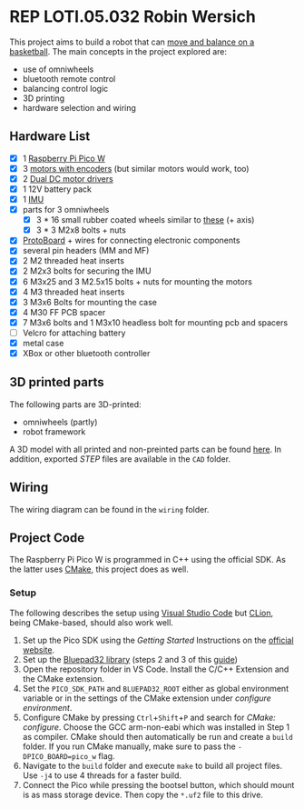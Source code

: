 # REP LOTI.05.032 Robin Wersich

This project aims to build a robot that can [move and balance on a basketball](https://www.youtube.com/watch?v=eqhnZmMAU6M).
The main concepts in the project explored are:

- use of omniwheels
- bluetooth remote control
- balancing control logic
- 3D printing
- hardware selection and wiring

## Hardware List

- [x] 1 [Raspberry Pi Pico W](https://www.raspberrypi.com/products/raspberry-pi-pico/)
- [x] 3 [motors with encoders](https://gopigo.io/gopigo3-motor-replacement-kit/) (but similar motors would work, too)
- [x] 2 [Dual DC motor drivers](https://www.tme.eu/ee/en/details/df-dri0044/motor-control-modules/dfrobot/dri0044/)
- [x] 1 12V battery pack
- [x] 1 [IMU](https://www.pololu.com/product/2863)
- [x] parts for 3 omniwheels
  - [x] 3 \* 16 small rubber coated wheels similar to [these](https://www.aliexpress.com/item/2054027643.html) (+ axis)
  - [x] 3 \* 3 M2x8 bolts + nuts
- [x] [ProtoBoard](https://www.dfrobot.com/product-660.html) + wires for connecting electronic components
- [x] several pin headers (MM and MF)
- [x] 2 M2 threaded heat inserts
- [x] 2 M2x3 bolts for securing the IMU
- [x] 6 M3x25 and 3 M2.5x15 bolts + nuts for mounting the motors
- [x] 4 M3 threaded heat inserts
- [x] 3 M3x6 Bolts for mounting the case
- [x] 4 M30 FF PCB spacer
- [x] 7 M3x6 bolts and 1 M3x10 headless bolt for mounting pcb and spacers
- [ ] Velcro for attaching battery
- [x] metal case
- [x] XBox or other bluetooth controller

## 3D printed parts

The following parts are 3D-printed:

- omniwheels (partly)
- robot framework

A 3D model with all printed and non-preinted parts can be found [here](https://cad.onshape.com/documents/aef269c9421a5698f51293a2/w/28d1817e881a7e140ad68222/e/52373abffadf50390ef456f1).
In addition, exported _STEP_ files are available in the `CAD` folder.

## Wiring

The wiring diagram can be found in the `wiring` folder.

## Project Code

The Raspberry Pi Pico W is programmed in C++ using the official SDK. As the latter uses [CMake](https://cmake.org/), this project does as well.

### Setup

The following describes the setup using [Visual Studio Code](https://code.visualstudio.com/) but [CLion](https://www.jetbrains.com/de-de/clion/), being CMake-based, should also work well.

1. Set up the Pico SDK using the _Getting Started_ Instructions on the [official website](https://www.raspberrypi.com/documentation/microcontrollers/raspberry-pi-pico.html).
1. Set up the [Bluepad32 library](https://github.com/ricardoquesada/bluepad32) (steps 2 and 3 of this [guide](https://bluepad32.readthedocs.io/en/latest/plat_picow/))
1. Open the repository folder in VS Code. Install the C/C++ Extension and the CMake extension.
1. Set the `PICO_SDK_PATH` and `BLUEPAD32_ROOT` either as global environment variable or in the settings of the CMake extension under _configure environment_.
1. Configure CMake by pressing `Ctrl`+`Shift`+`P` and search for _CMake: configure_. Choose the GCC arm-non-eabi which was installed in Step 1 as compiler. CMake should then automatically be run and create a `build` folder.
   If you run CMake manually, make sure to pass the `-DPICO_BOARD=pico_w` flag.
1. Navigate to the `build` folder and execute `make` to build all project files. Use `-j4` to use 4 threads for a faster build.
1. Connect the Pico while pressing the bootsel button, which should mount is as mass storage device. Then copy the `*.uf2` file to this drive.
